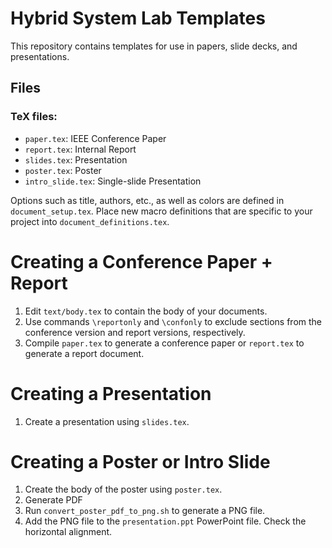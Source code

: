 # Hybrid System Lab Templates
This repository contains templates for use in papers, slide decks, and presentations.

## Files

### TeX files:

* `paper.tex`: IEEE Conference Paper
* `report.tex`: Internal Report
* `slides.tex`: Presentation
* `poster.tex`: Poster
* `intro_slide.tex`: Single-slide Presentation

Options such as title, authors, etc., as well as colors are defined in `document_setup.tex`.
Place new macro definitions that are specific to your project into `document_definitions.tex`.

# Creating a Conference Paper + Report

1. Edit `text/body.tex` to contain the body of your documents. 
2. Use commands `\reportonly` and `\confonly` to exclude sections from the conference version and report versions, respectively.
3. Compile `paper.tex` to generate a conference paper or `report.tex` to generate a report document. 

# Creating a Presentation

1. Create a presentation using `slides.tex`.

# Creating a Poster or Intro Slide

1. Create the body of the poster using `poster.tex`.
2. Generate PDF
3. Run `convert_poster_pdf_to_png.sh` to generate a PNG file.
4. Add the PNG file to the `presentation.ppt` PowerPoint file. Check the horizontal alignment.


